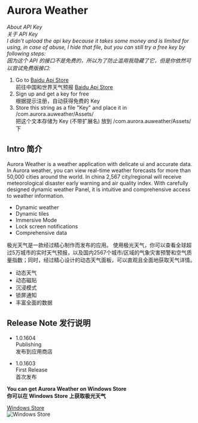 # Aurora Weather

*About API Key*    
*关于 API Key*   
*I didn't upload the api key because it takes some money and is limited for using, in case of abuse, I hide that file, but you can still try a free key by following steps:*    
*因为这个 API 的接口不是免费的，所以为了防止滥用我隐藏了它，但是你依然可以尝试免费版接口:*
 1. Go to [Baidu Api Store][1]   
    前往中国和世界天气预报 [Baidu Api Store][1]
 2. Sign up and get a key for free   
    根据提示注册，自动获得免费的 Key
 3. Store this string as a file "Key" and place it in /com.aurora.auweather/Assets/   
    把这个文本存储为 Key (不带扩展名) 放到 /com.aurora.auweather/Assets/ 下

## Intro 简介 ##

Aurora Weather is a weather application with delicate ui and accurate data.
In Aurora weather, you can view real-time weather forecasts for more than 50,000 cities around the world. In china 2,567 city/regional will receive meteorological disaster early warning and air quality index. With carefully designed dynamic weather Panel, it is intuitive and comprehensive access to weather information.

 - Dynamic weather
 - Dynamic tiles
 - Immersive Mode
 - Lock screen notifications
 - Comprehensive data   
 
极光天气是一款经过精心制作而发布的应用。
使用极光天气，你可以查看全球超过5万城市的实时天气预报，以及国内2567个城市/区域的气象灾害预警和空气质量指数；同时，经过精心设计的动态天气面板，可以直观且全面地获取天气详情。
 - 动态天气
 - 动态磁贴
 - 沉浸模式
 - 锁屏通知
 - 丰富全面的数据   

## Release Note 发行说明 ##
 - 1.0.1604   
 Publishing    
 发布到应用商店

 - 1.0.1603    
 First Release    
 首次发布


**You can get Aurora Weather on Windows Store**    
**你可以在 Windows Store 上获取极光天气**  

[Windows Store][3]    
![Windows Store][2]



  [1]: http://apistore.baidu.com/apiworks/servicedetail/478.html "Baidu Api Store"
  [2]: https://www.microsoft.com/store/apps/9nblggh4qmj9 "Windows Store"
  [3]: https://assets.windowsphone.com/d86ab9b4-2f3d-4a94-92f8-1598073e7343/English_Get_it_Win_10_InvariantCulture_Default.png
